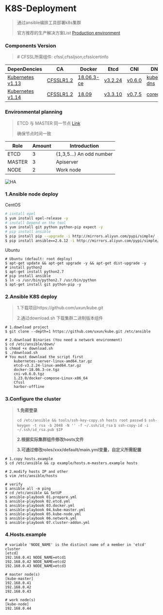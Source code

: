 # K8S-Deployment

> 通过ansible编排工具部署k8s集群
>
> 官方推荐的生产解决方案List [Production environment](https://kubernetes.io/docs/setup/#production-environment)

### Components Version

> \# CFSSL所需组件: cfssl,cfssljson,cfsslcertinfo

| DepenDencies                                                 | CA                                  | Docker                                                       | Etcd                                                         | CNI                                                          | DNS                                                          | Other                                                        |
| ------------------------------------------------------------ | ----------------------------------- | ------------------------------------------------------------ | ------------------------------------------------------------ | ------------------------------------------------------------ | ------------------------------------------------------------ | ------------------------------------------------------------ |
| [Kubernetes v1.13](https://github.com/kubernetes/kubernetes/blob/master/CHANGELOG-1.13.md#external-dependencies) | [CFSSLR1.2](https://pkg.cfssl.org/) | [18.06.3-ce](https://download.docker.com/linux/static/stable/x86_64/) | [v3.2.24](https://github.com/etcd-io/etcd/releases/tag/v3.2.24) | [v0.6.0](https://github.com/containernetworking/cni/releases) | [kube-dns](https://github.com/kubernetes/dns/releases)       | [Docker-compose](https://github.com/docker/compose/releases/tag/1.23.0) |
| [Kubernetes v1.14](https://github.com/kubernetes/kubernetes/blob/master/CHANGELOG-1.14.md#external-dependencies) | [CFSSLR1.2](https://pkg.cfssl.org/) | [18.09](https://download.docker.com/linux/static/stable/x86_64/) | [v3.3.10](https://github.com/etcd-io/etcd/releases/tag/v3.3.10) | [v0.7.5](https://github.com/containernetworking/plugins/releases/tag/v0.7.5) | [coredns](https://github.com/coredns/coredns/releases/tag/v1.3.1) | [flannel](https://github.com/coreos/flannel/releases)        |

### Environmental planning

> ETCD 与 MASTER 同一节点 [Link](https://kubernetes.io/docs/setup/production-environment/tools/kubeadm/high-availability/)
>
> 确保节点时间一致

| Role   | Amount | Introduction           |
| ------ | ------ | ---------------------- |
| ETCD   | 3      | {1,3,5…} An odd number |
| MASTER | 3      | Apiserver              |
| NODE   | 2      | Work node              |

![HA](https://d33wubrfki0l68.cloudfront.net/d1411cded83856552f37911eb4522d9887ca4e83/b94b2/images/kubeadm/kubeadm-ha-topology-stacked-etcd.svg)

### 1.Ansible node deploy

 CentOS 

```sh
# isntall epel
$ yum install epel-release -y
# install Depend on the tool
$ yum install git python python-pip expect -y
# pip install ansible
$ pip install pip --upgrade -i http://mirrors.aliyun.com/pypi/simple/ --trusted-host mirrors.aliyun.com
$ pip install ansible==2.6.12 -i http://mirrors.aliyun.com/pypi/simple/ --trusted-host mirrors.aliyun.com
```

Ubuntu

```shell
# Ubuntu (default: root deploy)
$ apt-get update && apt-get upgrade -y && apt-get dist-upgrade -y
# install python2
$ apt-get install python2.7
# pip install ansible
$ ln -s /usr/bin/python2.7 /usr/bin/python
$ apt-get install git python-pip -y
```

### 2.Ansible K8S deploy

> 1.下载项目https://github.com/uxun/kube.git
>
> 2.通过download.sh 下载集群二进制版本组件

```shell
# 1.download project 
$ git clone --depth=1 https://github.com/uxun/kube.git /etc/ansible

# 2.download Binaries (You need a network environment) 
$ cd /etc/ansible/down/
$ chmod +x download.sh
$ ./download.sh 
# You must download the script first 
	kubernetes-server-linux-amd64.tar.gz
	etcd-v3.2.24-linux-amd64.tar.gz
	docker-18.06.3-ce.tgz
	cni-v0.6.0.tgz
	1.23.0/docker-compose-Linux-x86_64
	Cfssl
	harbor-offline
```

### 3.Configure the cluster

> **1.免密登录** 
>
> `cd /etc/ansible && tools/ssh-key-copy.sh hosts root passwd`
> `$ ssh-keygen -t rsa -b 2048 -N '' -f ~/.ssh/id_rsa`
> `$ ssh-copy-id -i ~/.ssh/id_rsa.pub $IP` 
>
> **2.根据实际集群组件修改hosts文件**
>
> **3.可通过修改roles/xxx/default/main.yml变量，自定义所需配置**

```shell
# 1.copy hosts.example 
$ cd /etc/ansible && cp example/hosts.m-masters.example hosts

# 2.modify hosts IP and other 
$ vim /etc/ansible/hosts

# verify
$ ansible all -m ping 
# cd /etc/ansible && SetUP
$ ansible-playbook 01.prepare.yml
$ ansible-playbook 02.etcd.yml
$ ansible-playbook 03.docker.yml
$ ansible-playbook 04.kube-master.yml
$ ansible-playbook 05.kube-node.yml
$ ansible-playbook 06.network.yml
$ ansible-playbook 07.cluster-addon.yml
```

### 4.Hosts.example

```shell
# variable 'NODE_NAME' is the distinct name of a member in 'etcd' cluster
[etcd]
192.168.0.41 NODE_NAME=etcd1
192.168.0.42 NODE_NAME=etcd2
192.168.0.43 NODE_NAME=etcd3

# master node(s)
[kube-master]
192.168.0.41
192.168.0.42
192.168.0.43

# work node(s)
[kube-node]
192.168.0.44
```

